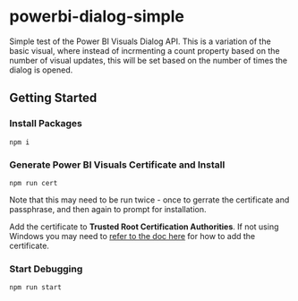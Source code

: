 # powerbi-dialog-simple

Simple test of the Power BI Visuals Dialog API. This is a variation of the basic visual, where instead of incrmenting a count property based on the number of visual updates, this will be set based on the number of times the dialog is opened.

## Getting Started

### Install Packages

```
npm i
```

### Generate Power BI Visuals Certificate and Install

```
npm run cert
```

Note that this may need to be run twice - once to gerrate the certificate and passphrase, and then again to prompt for installation.

Add the certificate to **Trusted Root Certification Authorities**. If not using Windows you may need to [refer to the doc here](https://docs.microsoft.com/en-us/power-bi/developer/visuals/environment-setup) for how to add the certificate.

### Start Debugging

```
npm run start
```
